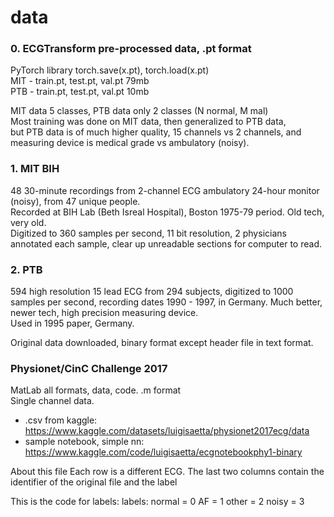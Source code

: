 # data  

### 0. ECGTransform pre-processed data, .pt format
PyTorch library
torch.save(x.pt), torch.load(x.pt)  
MIT - train.pt, test.pt, val.pt  79mb  
PTB - train.pt, test.pt, val.pt   10mb  

MIT data 5 classes, PTB data only 2 classes (N normal, M mal)  
Most training was done on MIT data, then generalized to PTB data,   
but PTB data is of much higher quality, 15 channels vs 2 channels, 
and measuring device is medical grade vs ambulatory (noisy).  

### 1. MIT BIH
48 30-minute recordings from 2-channel ECG ambulatory 24-hour monitor (noisy), from 47 unique people.  
Recorded at BIH Lab (Beth Isreal Hospital), Boston 1975-79 period. Old tech, very old.  
Digitized to 360 samples per second, 11 bit resolution, 
2 physicians annotated each sample, clear up unreadable sections for computer to read.  


### 2. PTB
594 high resolution 15 lead ECG from 294 subjects, digitized to 1000 samples per second, recording dates 1990 - 1997, in Germany. Much better, newer tech, high precision measuring device.  
Used in 1995 paper, Germany.   

Original data downloaded, binary format except header file in text format.  

### Physionet/CinC Challenge 2017  
MatLab all formats, data, code.  .m format  
Single channel data. 
 * .csv from kaggle: https://www.kaggle.com/datasets/luigisaetta/physionet2017ecg/data  
 * sample notebook, simple nn: https://www.kaggle.com/code/luigisaetta/ecgnotebookphy1-binary  

About this file
Each row is a different ECG.
The last two columns contain the identifier of the original file and the label

This is the code for labels:
labels:
normal = 0
AF = 1
other = 2
noisy = 3